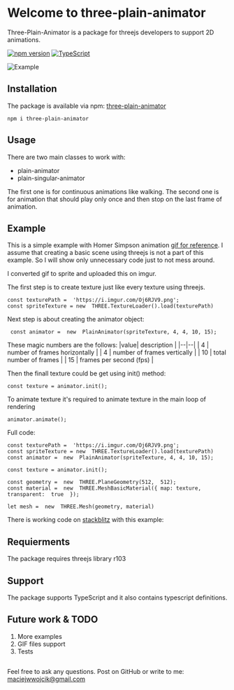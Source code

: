 # Welcome to three-plain-animator

Three-Plain-Animator is a package for threejs developers to support 2D animations.

[![npm version](https://badge.fury.io/js/three-plain-animator.svg)](https://badge.fury.io/js/three-plain-animator)
[![TypeScript](https://badges.frapsoft.com/typescript/code/typescript.svg?v=101)](https://github.com/ellerbrock/typescript-badges/)

![Example](https://media.giphy.com/media/cL5HGzoR4TAXvPrTX6/giphy.gif)

## Installation

The package is available via npm: [three-plain-animator](https://www.npmjs.com/package/three-plain-animator)


    npm i three-plain-animator

## Usage
There are two main classes to work with: 

 - plain-animator
 - plain-singular-animator
 
 The first one is for continuous animations like walking. The second one is for animation that should play only once and then stop on the last frame of animation. 

## Example

This is a simple example with Homer Simpson animation [gif for reference](https://ui-ex.com/images/transparent-gifs-simpson-2.gif).
I assume that creating a basic scene using threejs is not a part of this example. So I will show only unnecessary code just to not mess around.

I converted gif to sprite and uploaded this on imgur. 

The first step is to create texture just like every texture using threejs.

    const texturePath =  'https://i.imgur.com/Oj6RJV9.png';
    const spriteTexture = new  THREE.TextureLoader().load(texturePath)

   
Next step is about creating the animator object:

     const animator =  new  PlainAnimator(spriteTexture, 4, 4, 10, 15);
These magic numbers are the follows:
|value| description |
|--|--|
| 4 | number of frames horizontally |
| 4 | number of frames vertically |
| 10 | total number of frames |
| 15 | frames per second (fps) |

Then the finall texture could be get using init() method:

    const texture = animator.init();
    
To animate texture it's required to animate texture in the main loop of rendering

    animator.animate();



Full code:

    const texturePath =  'https://i.imgur.com/Oj6RJV9.png';
    const spriteTexture = new  THREE.TextureLoader().load(texturePath)
    const animator =  new  PlainAnimator(spriteTexture, 4, 4, 10, 15);

	const texture = animator.init();    

    const geometry =  new  THREE.PlaneGeometry(512,  512);
    const material =  new  THREE.MeshBasicMaterial({ map: texture, transparent:  true  });
    
    let mesh =  new  THREE.Mesh(geometry, material)

There is working code on  [stackblitz](https://stackblitz.com/edit/plain-animations) with this example: 


## Requierments

The package requires threejs library r103

## Support
The package supports TypeScript and it also contains typescript definitions. 

## Future work & TODO

 1. More examples
 2. GIF files support
 3. Tests


##  
Feel free to ask any questions. Post on GitHub or write to me: maciejwwojcik@gmail.com
